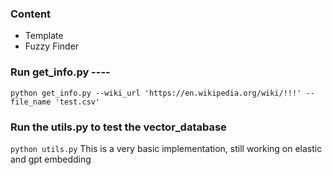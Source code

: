 ### Content
- Template
- Fuzzy Finder



### Run get_info.py ----
`python get_info.py --wiki_url 'https://en.wikipedia.org/wiki/!!!' --file_name 'test.csv'`

### Run the utils.py to test the vector_database
`python utils.py`
This is a very basic implementation, still working on elastic and gpt embedding
